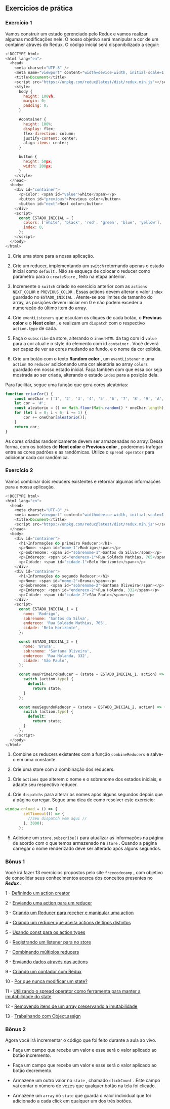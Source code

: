 ## Exercícios de prática

### Exercício 1
Vamos construir um estado gerenciado pelo Redux e vamos realizar algumas modificações nele. O nosso objetivo será manipular a cor de um container através do Redux. O código inicial será disponibilizado a seguir:

```js
<!DOCTYPE html>
<html lang="en">
  <head>
    <meta charset="UTF-8" />
    <meta name="viewport" content="width=device-width, initial-scale=1.0" />
    <title>Document</title>
    <script src="https://unpkg.com/redux@latest/dist/redux.min.js"></script>
    <style>
      body {
        height: 100vh;
        margin: 0;
        padding: 0;
      }

      #container {
        height: 100%;
        display: flex;
        flex-direction: column;
        justify-content: center;
        align-items: center;
      }

      button {
        height: 50px;
        width: 200px;
      }
    </style>
  </head>
  <body>
    <div id="container">
      <p>Color: <span id="value">white</span></p>
      <button id="previous">Previous color</button>
      <button id="next">Next color</button>
    </div>
    <script>
      const ESTADO_INICIAL = {
        colors: ['white', 'black', 'red', 'green', 'blue', 'yellow'],
        index: 0,
      };
    </script>
  </body>
</html>
```

1. Crie uma store para a nossa aplicação.

2. Crie um reducer, implementando um `switch` retornando apenas o estado inicial como `default` . Não se esqueça de colocar o reducer como parâmetro para o `createStore` , feito na etapa anterior.

3. Incremente o `switch` criado no exercício anterior com as `actions NEXT_COLOR` e `PREVIOUS_COLOR` . Essas actions devem alterar o valor `index` guardado no `ESTADO_INICIAL` . Atente-se aos limites de tamanho do array, as posições devem iniciar em 0 e não podem exceder a numeração do último item do array.

4. Crie `eventListeners` que escutam os cliques de cada botão, o **Previous color** e o **Next color** , e realizam um `dispatch` com o respectivo `action.type` de cada.

5. Faça o `subscribe` da store, alterando o `innerHTML` da tag com id `value` para a cor atual e o style do elemento com id `container` . Você deverá ser capaz de ver as cores mudando ao fundo, e o nome da cor exibida.

6. Crie um botão com o texto **Random color** , um `eventListener` e uma `action` no `reducer` adicionando uma cor aleatória ao array `colors` guardado em nosso estado inicial. Faça também com que essa cor seja mostrada ao ser criada, alterando o estado `index` para a posição dela.

Para facilitar, segue uma função que gera cores aleatórias:

```js
function criarCor() {
    const oneChar = ['1', '2', '3', '4', '5', '6', '7', '8', '9', 'A', 'B', 'C', 'D', 'E', 'F'];
    let cor = '#';
    const aleatorio = () => Math.floor(Math.random() * oneChar.length);
    for (let i = 0; i < 6; i += 1) {
        cor += oneChar[aleatorio()];
    }
    return cor;
}
```

As cores criadas randomicamente devem ser armazenadas no array. Dessa forma, com os botões de **Next color** e **Previous color** , poderemos trafegar entre as cores padrões e as randômicas. Utilize o `spread operator` para adicionar cada cor randômica.

### Exercício 2

Vamos combinar dois reducers existentes e retornar algumas informações para a nossa aplicação.

```js
<!DOCTYPE html>
<html lang="en">
  <head>
    <meta charset="UTF-8" />
    <meta name="viewport" content="width=device-width, initial-scale=1.0" />
    <title>Document</title>
    <script src="https://unpkg.com/redux@latest/dist/redux.min.js"></script>
  </head>
  <body>
    <div id="container">
      <h1>Informações do primeiro Reducer:</h1>
      <p>Nome: <span id="nome-1">Rodrigo</span></p>
      <p>Sobrenome: <span id="sobrenome-1">Santos da Silva</span></p>
      <p>Endereço: <span id="endereco-1">Rua Soldado Mathias, 765</span></p>
      <p>Cidade: <span id="cidade-1">Belo Horizonte</span></p>
    </div>
    <div id="container">
      <h1>Informações do segundo Reducer:</h1>
      <p>Nome: <span id="nome-2">Bruna</span></p>
      <p>Sobrenome: <span id="sobrenome-2">Santana Oliveira</span></p>
      <p>Endereço: <span id="endereco-2">Rua Holanda, 332</span></p>
      <p>Cidade: <span id="cidade-2">São Paulo</span></p>
    </div>
    <script>
      const ESTADO_INICIAL_1 = {
        nome: 'Rodrigo',
        sobrenome: 'Santos da Silva',
        endereco: 'Rua Soldado Mathias, 765',
        cidade: 'Belo Horizonte',
      };

      const ESTADO_INICIAL_2 = {
        nome: 'Bruna',
        sobrenome: 'Santana Oliveira',
        endereco: 'Rua Holanda, 332',
        cidade: 'São Paulo',
      };

      const meuPrimeiroReducer = (state = ESTADO_INICIAL_1, action) => {
        switch (action.type) {
          default:
            return state;
        }
      };

      const meuSegundoReducer = (state = ESTADO_INICIAL_2, action) => {
        switch (action.type) {
          default:
            return state;
        }
      };
    </script>
  </body>
</html>
```

1. Combine os reducers existentes com a função `combineReducers` e salve-o em uma constante.

2. Crie uma store com a combinação dos reducers.

3. Crie `actions` que alterem o nome e o sobrenome dos estados iniciais, e adapte seu respectivo reducer.

4. Crie `dispatchs` para alterar os nomes após alguns segundos depois que a página carregar. Segue uma dica de como resolver este exercício:

```js
window.onload = () => {
        setTimeout(() => {
          //Seu dispatch vem aqui //
        }, 3000);
      };
```

5. Adicione um `store.subscribe()` para atualizar as informações na página de acordo com o que temos armazenado na `store` . Quando a página carregar o nome renderizado deve ser alterado após alguns segundos.

### Bônus 1

Você irá fazer 13 exercícios propostos pelo site `freecodecamp` , com objetivo de consolidar seus conhecimentos acerca dos conceitos presentes no _**Redux**_ .

1 - [Definindo um action creator](https://www.freecodecamp.org/learn/front-end-libraries/redux/define-an-action-creator)

2 - [Enviando uma action para um reducer](https://www.freecodecamp.org/learn/front-end-libraries/redux/dispatch-an-action-event)

3 - [Criando um Reducer para receber e manipular uma action](https://www.freecodecamp.org/learn/front-end-libraries/redux/handle-an-action-in-the-store)

4 - [Criando um reducer que aceita actions de tipos distintos](https://www.freecodecamp.org/learn/front-end-libraries/redux/use-a-switch-statement-to-handle-multiple-actions)

5 - [Usando const para os action types](https://www.freecodecamp.org/learn/front-end-libraries/redux/use-const-for-action-types)

6 - [Registrando um listener para no store](https://www.freecodecamp.org/learn/front-end-libraries/redux/register-a-store-listener)

7 - [Combinando múltiplos reducers](https://www.freecodecamp.org/learn/front-end-libraries/redux/combine-multiple-reducers)

8 - [Enviando dados através das actions](https://www.freecodecamp.org/learn/front-end-libraries/redux/send-action-data-to-the-store)

9 - [Criando um contador com Redux](https://www.freecodecamp.org/learn/front-end-libraries/redux/write-a-counter-with-redux)

10 - [Por que nunca modificar um state?](https://www.freecodecamp.org/learn/front-end-libraries/redux/never-mutate-state)

11 - [Utilizando o spread operator como ferramenta para manter a imutabilidade do state](https://www.freecodecamp.org/learn/front-end-libraries/redux/use-the-spread-operator-on-arrays)

12 - [Removendo itens de um array preservando a imutabilidade](https://www.freecodecamp.org/learn/front-end-libraries/redux/remove-an-item-from-an-array)

13 - [Trabalhando com Object.assign](https://www.freecodecamp.org/learn/front-end-libraries/redux/copy-an-object-with-object-assign)

### Bônus 2

Agora você irá incrementar o código que foi feito durante a aula ao vivo.

 - Faça um campo que recebe um valor e esse será o valor aplicado ao botão incremento.

 - Faça um campo que recebe um valor e esse será o valor aplicado ao botão decremento.

 - Armazene um outro valor no `state` , chamado `clickCount` . Este campo vai contar o número de vezes que qualquer botão na tela foi clicado.

 - Armazene um `array` no `state` que guarda o valor individual que foi adicionado a cada click em qualquer um dos três botões.
